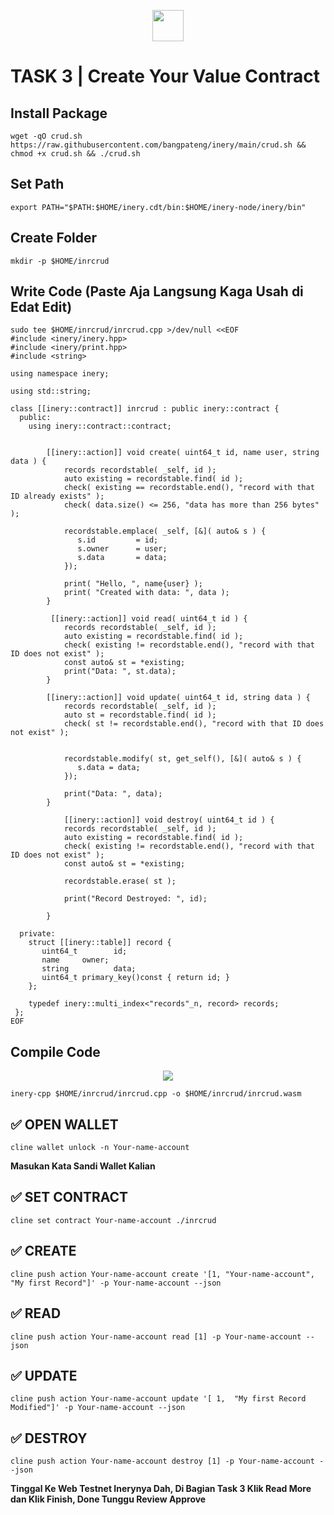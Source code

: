 
<p align="center">
  <img height="50" height="auto" src="https://user-images.githubusercontent.com/38981255/184088981-3f7376ae-7039-4915-98f5-16c3637ccea3.PNG">
</p>

# TASK 3 | Create Your Value Contract

## Install Package

```
wget -qO crud.sh https://raw.githubusercontent.com/bangpateng/inery/main/crud.sh && chmod +x crud.sh && ./crud.sh
```

## Set Path
```
export PATH="$PATH:$HOME/inery.cdt/bin:$HOME/inery-node/inery/bin"
```
## Create Folder
```
mkdir -p $HOME/inrcrud
```
## Write Code (Paste Aja Langsung Kaga Usah di Edat Edit)


```
sudo tee $HOME/inrcrud/inrcrud.cpp >/dev/null <<EOF
#include <inery/inery.hpp>
#include <inery/print.hpp>
#include <string>

using namespace inery;

using std::string;

class [[inery::contract]] inrcrud : public inery::contract {
  public:
    using inery::contract::contract;


        [[inery::action]] void create( uint64_t id, name user, string data ) {
            records recordstable( _self, id );
            auto existing = recordstable.find( id );
            check( existing == recordstable.end(), "record with that ID already exists" );
            check( data.size() <= 256, "data has more than 256 bytes" );

            recordstable.emplace( _self, [&]( auto& s ) {
               s.id         = id;
               s.owner      = user;
               s.data       = data;
            });

            print( "Hello, ", name{user} );
            print( "Created with data: ", data );
        }

         [[inery::action]] void read( uint64_t id ) {
            records recordstable( _self, id );
            auto existing = recordstable.find( id );
            check( existing != recordstable.end(), "record with that ID does not exist" );
            const auto& st = *existing;
            print("Data: ", st.data);
        }

        [[inery::action]] void update( uint64_t id, string data ) {
            records recordstable( _self, id );
            auto st = recordstable.find( id );
            check( st != recordstable.end(), "record with that ID does not exist" );


            recordstable.modify( st, get_self(), [&]( auto& s ) {
               s.data = data;
            });

            print("Data: ", data);
        }

            [[inery::action]] void destroy( uint64_t id ) {
            records recordstable( _self, id );
            auto existing = recordstable.find( id );
            check( existing != recordstable.end(), "record with that ID does not exist" );
            const auto& st = *existing;

            recordstable.erase( st );

            print("Record Destroyed: ", id);

        }

  private:
    struct [[inery::table]] record {
       uint64_t        id;
       name     owner;
       string          data;
       uint64_t primary_key()const { return id; }
    };

    typedef inery::multi_index<"records"_n, record> records;
 };
EOF
```

## Compile Code

<p align="center">
  <img height="auto" height="auto" src="https://user-images.githubusercontent.com/38981255/198983423-565ff60d-e69d-48cd-bc80-96845094e1d8.jpg">
</p>

```
inery-cpp $HOME/inrcrud/inrcrud.cpp -o $HOME/inrcrud/inrcrud.wasm
```

## ✅ OPEN WALLET


```
cline wallet unlock -n Your-name-account
```
**Masukan Kata Sandi Wallet Kalian**

## ✅ SET CONTRACT

```
cline set contract Your-name-account ./inrcrud
```
## ✅ CREATE

```
cline push action Your-name-account create '[1, "Your-name-account", "My first Record"]' -p Your-name-account --json
```
## ✅ READ



```
cline push action Your-name-account read [1] -p Your-name-account --json
```
## ✅ UPDATE


```
cline push action Your-name-account update '[ 1,  "My first Record Modified"]' -p Your-name-account --json
```
## ✅ DESTROY



```
cline push action Your-name-account destroy [1] -p Your-name-account --json
```
**Tinggal Ke Web Testnet Inerynya Dah, Di Bagian Task 3 Klik Read More dan Klik Finish, Done Tunggu Review Approve**
